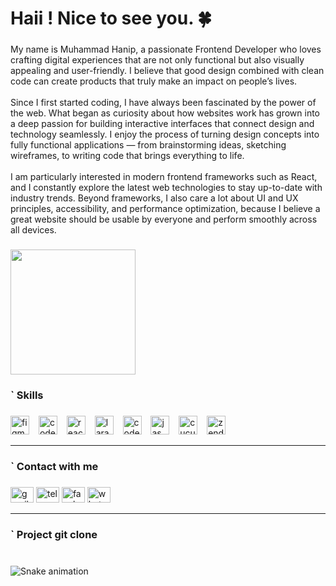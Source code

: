 <h1 align="left">Haii ! Nice to see you. 🍀</h1>

###

<p align="left">My name is Muhammad Hanip, a passionate Frontend Developer who loves crafting digital experiences that are not only functional but also visually appealing and user-friendly. I believe that good design combined with clean code can create products that truly make an impact on people’s lives.<br><br>Since I first started coding, I have always been fascinated by the power of the web. What began as curiosity about how websites work has grown into a deep passion for building interactive interfaces that connect design and technology seamlessly. I enjoy the process of turning design concepts into fully functional applications — from brainstorming ideas, sketching wireframes, to writing code that brings everything to life.<br><br>I am particularly interested in modern frontend frameworks such as React, and I constantly explore the latest web technologies to stay up-to-date with industry trends. Beyond frameworks, I also care a lot about UI and UX principles, accessibility, and performance optimization, because I believe a great website should be usable by everyone and perform smoothly across all devices.</p>

###

<div align="left">
  <img height="200" src="https://i.pinimg.com/originals/40/2c/26/402c261be1da260ec42d317812784f38.gif"  />
</div>

###

<h3 align="left">` Skills</h3>

###

<div align="left">
  <img src="https://cdn.jsdelivr.net/gh/devicons/devicon/icons/figma/figma-original.svg" height="30" alt="figma logo"  />
  <img width="7" />
  <img src="https://cdn.jsdelivr.net/gh/devicons/devicon/icons/codeigniter/codeigniter-plain.svg" height="30" alt="codeigniter logo"  />
  <img width="7" />
  <img src="https://cdn.jsdelivr.net/gh/devicons/devicon/icons/react/react-original.svg" height="30" alt="react logo"  />
  <img width="7" />
  <img src="https://cdn.jsdelivr.net/gh/devicons/devicon/icons/laravel/laravel-original.svg" height="30" alt="laravel logo"  />
  <img width="7" />
  <img src="https://cdn.jsdelivr.net/gh/devicons/devicon/icons/codecov/codecov-plain.svg" height="30" alt="codecov logo"  />
  <img width="7" />
  <img src="https://cdn.jsdelivr.net/gh/devicons/devicon/icons/jasmine/jasmine-original.svg" height="30" alt="jasmine logo"  />
  <img width="7" />
  <img src="https://cdn.jsdelivr.net/gh/devicons/devicon/icons/cucumber/cucumber-plain.svg" height="30" alt="cucumber logo"  />
  <img width="7" />
  <img src="https://cdn.jsdelivr.net/gh/devicons/devicon/icons/zend/zend-original.svg" height="30" alt="zend logo"  />
</div>

---

<h3 align="left">` Contact with me</h3>

###

<div align="left">
  <img src="https://raw.githubusercontent.com/maurodesouza/profile-readme-generator/master/src/assets/icons/social/gmail/default.svg" width="37" height="25" alt="gmail logo"  />
  <img src="https://raw.githubusercontent.com/maurodesouza/profile-readme-generator/master/src/assets/icons/social/telegram/default.svg" width="37" height="25" alt="telegram logo"  />
  <img src="https://raw.githubusercontent.com/maurodesouza/profile-readme-generator/master/src/assets/icons/social/facebook/default.svg" width="37" height="25" alt="facebook logo"  />
  <img src="https://raw.githubusercontent.com/maurodesouza/profile-readme-generator/master/src/assets/icons/social/whatsapp/default.svg" width="37" height="25" alt="whatsapp logo"  />
</div>

---

<h3 align="left">` Project git clone</h3>

###

<br clear="both">
<img src="https://raw.githubusercontent.com/Zaaaaaan/Zaaaaaan/output/snake.svg"alt="Snake animation" />

###